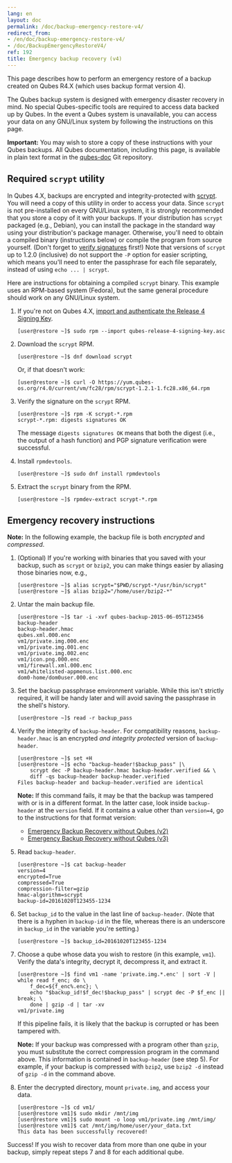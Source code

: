 ```yaml
---
lang: en
layout: doc
permalink: /doc/backup-emergency-restore-v4/
redirect_from:
- /en/doc/backup-emergency-restore-v4/
- /doc/BackupEmergencyRestoreV4/
ref: 192
title: Emergency backup recovery (v4)
---
```


This page describes how to perform an emergency restore of a backup created on
Qubes R4.X (which uses backup format version 4).

The Qubes backup system is designed with emergency disaster recovery in mind. No
special Qubes-specific tools are required to access data backed up by Qubes. In
the event a Qubes system is unavailable, you can access your data on any
GNU/Linux system by following the instructions on this page.

**Important:** You may wish to store a copy of these instructions with your
Qubes backups. All Qubes documentation, including this page, is available in
plain text format in the [qubes-doc](https://github.com/QubesOS/qubes-doc) Git
repository.

## Required `scrypt` utility

In Qubes 4.X, backups are encrypted and integrity-protected with
[scrypt](https://www.tarsnap.com/scrypt.html). You will need a copy of this
utility in order to access your data.  Since `scrypt` is not pre-installed on
every GNU/Linux system, it is strongly recommended that you store a copy of it
with your backups. If your distribution has `scrypt` packaged (e.g., Debian),
you can install the package in the standard way using your distribution's
package manager. Otherwise, you'll need to obtain a compiled binary
(instructions below) or compile the program from source yourself. (Don't forget
to [verify signatures](/security/verifying-signatures) first!) Note that
versions of `scrypt` up to 1.2.0 (inclusive) do not support the `-P` option for
easier scripting, which means you'll need to enter the passphrase for each file
separately, instead of using `echo ... | scrypt`.

Here are instructions for obtaining a compiled `scrypt` binary. This example
uses an RPM-based system (Fedora), but the same general procedure should work on
any GNU/Linux system.

 1. If you're not on Qubes 4.X, [import and authenticate the Release 4 Signing
    Key](/security/verifying-signatures/#how-to-import-and-authenticate-release-signing-keys).

        [user@restore ~]$ sudo rpm --import qubes-release-4-signing-key.asc

 2. Download the `scrypt` RPM.

        [user@restore ~]$ dnf download scrypt

    Or, if that doesn't work:

        [user@restore ~]$ curl -O https://yum.qubes-os.org/r4.0/current/vm/fc28/rpm/scrypt-1.2.1-1.fc28.x86_64.rpm

 3. Verify the signature on the `scrypt` RPM.

        [user@restore ~]$ rpm -K scrypt-*.rpm
        scrypt-*.rpm: digests signatures OK

    The message `digests signatures OK` means that both the digest (i.e., the
    output of a hash function) and PGP signature verification were successful.

 4. Install `rpmdevtools`.

        [user@restore ~]$ sudo dnf install rpmdevtools

 5. Extract the `scrypt` binary from the RPM.

        [user@restore ~]$ rpmdev-extract scrypt-*.rpm

## Emergency recovery instructions

**Note:** In the following example, the backup file is both *encrypted* and
*compressed*.

 1. (Optional) If you're working with binaries that you saved with your backup,
    such as `scrypt` or `bzip2`, you can make things easier by aliasing those
    binaries now, e.g.,

        [user@restore ~]$ alias scrypt="$PWD/scrypt-*/usr/bin/scrypt"
        [user@restore ~]$ alias bzip2="/home/user/bzip2-*"

 2. Untar the main backup file.

        [user@restore ~]$ tar -i -xvf qubes-backup-2015-06-05T123456
        backup-header
        backup-header.hmac
        qubes.xml.000.enc
        vm1/private.img.000.enc
        vm1/private.img.001.enc
        vm1/private.img.002.enc
        vm1/icon.png.000.enc
        vm1/firewall.xml.000.enc
        vm1/whitelisted-appmenus.list.000.enc
        dom0-home/dom0user.000.enc

 3. Set the backup passphrase environment variable. While this isn't strictly
    required, it will be handy later and will avoid saving the passphrase in the
    shell's history.

        [user@restore ~]$ read -r backup_pass

 4. Verify the integrity of `backup-header`. For compatibility reasons,
    `backup-header.hmac` is an encrypted *and integrity protected* version of
    `backup-header`.

        [user@restore ~]$ set +H
        [user@restore ~]$ echo "backup-header!$backup_pass" |\
            scrypt dec -P backup-header.hmac backup-header.verified && \
            diff -qs backup-header backup-header.verified
        Files backup-header and backup-header.verified are identical

    **Note:** If this command fails, it may be that the backup was tampered with
    or is in a different format. In the latter case, look inside `backup-header`
    at the `version` field. If it contains a value other than `version=4`, go to
    the instructions for that format version:
    - [Emergency Backup Recovery without Qubes (v2)](/doc/backup-emergency-restore-v2/)
    - [Emergency Backup Recovery without Qubes (v3)](/doc/backup-emergency-restore-v3/)

 5. Read `backup-header`.

        [user@restore ~]$ cat backup-header
        version=4
        encrypted=True
        compressed=True
        compression-filter=gzip
        hmac-algorithm=scrypt
        backup-id=20161020T123455-1234

 6. Set `backup_id` to the value in the last line of `backup-header`. (Note that
    there is a hyphen in `backup-id` in the file, whereas there is an underscore
    in `backup_id` in the variable you're setting.)

        [user@restore ~]$ backup_id=20161020T123455-1234

 7. Choose a qube whose data you wish to restore (in this example, `vm1`).
    Verify the data's integrity, decrypt it, decompress it, and extract it.

        [user@restore ~]$ find vm1 -name 'private.img.*.enc' | sort -V | while read f_enc; do \
            f_dec=${f_enc%.enc}; \
            echo "$backup_id!$f_dec!$backup_pass" | scrypt dec -P $f_enc || break; \
            done | gzip -d | tar -xv
        vm1/private.img

    If this pipeline fails, it is likely that the backup is corrupted or has
    been tampered with.

    **Note:** If your backup was compressed with a program other than `gzip`,
    you must substitute the correct compression program in the command above.
    This information is contained in `backup-header` (see step 5). For example,
    if your backup is compressed with `bzip2`, use `bzip2 -d` instead of `gzip
    -d` in the command above.

 8. Enter the decrypted directory, mount `private.img`, and access your data.

        [user@restore ~]$ cd vm1/
        [user@restore vm1]$ sudo mkdir /mnt/img
        [user@restore vm1]$ sudo mount -o loop vm1/private.img /mnt/img/
        [user@restore vm1]$ cat /mnt/img/home/user/your_data.txt
        This data has been successfully recovered!

Success! If you wish to recover data from more than one qube in your backup,
simply repeat steps 7 and 8 for each additional qube.
